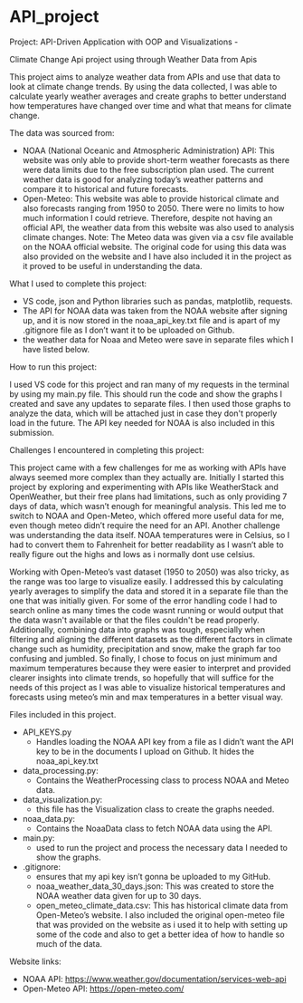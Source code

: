 # API_project
Project: API-Driven Application with OOP and Visualizations - 

Climate Change Api project using through Weather Data from Apis

This project aims to analyze weather data from APIs and use that data to look at climate change trends. By using the data collected, I was able to calculate yearly weather averages and create graphs to better understand how temperatures have changed over time and what that means for climate change. 

The data was sourced from:

- NOAA (National Oceanic and Atmospheric Administration) API: This website was only able to provide short-term weather forecasts as there were data limits due to the free subscription plan used. The current weather data is good for analyzing today’s weather patterns and compare it to historical and future forecasts.
- Open-Meteo: This website was able to provide historical climate and also forecasts ranging from 1950 to 2050. There were no limits to how much information I could retrieve. Therefore, despite not having an official API, the weather data from this website was also used to analysis climate changes. Note: The Meteo data was given via a csv file available on the NOAA official website. The original code for using this data was also provided on the website and I have also included it in the project as it proved to be useful in understanding the data.

What I used to complete this project:

- VS code, json and  Python libraries such as pandas, matplotlib, requests.
- The API for NOAA data was taken from the NOAA website after signing up, and it is now stored in the noaa_api_key.txt file and is apart of my .gitignore file as I don’t want it to be uploaded on Github.
- the weather data for Noaa and Meteo were save in separate files which I have listed below. 

How to run this project:

I used VS code for this project and ran many of my requests in the terminal by using my main.py file. This should run the code and show the graphs I created and save any updates to separate files. I then used those graphs to analyze the data, which will be attached just in case they don't properly load in the future. The API key needed for NOAA is also included in this submission. 

Challenges I encountered in completing this project: 

This project came with a few challenges for me as working with APIs have always seemed more complex than they actually are. Initially I started this project by exploring and experimenting with APIs like WeatherStack and OpenWeather, but their free plans had limitations, such as only providing 7 days of data, which wasn’t enough for meaningful analysis. This led me to switch to NOAA and Open-Meteo, which offered more useful data for me, even though meteo didn’t require the need for an API. Another challenge was understanding the data itself. NOAA temperatures were in Celsius, so I had to convert them to Fahrenheit for better readability as I wasn’t able to really figure out the highs and lows as i normally dont use celsius. 

Working with Open-Meteo’s vast dataset (1950 to 2050) was also tricky, as the range was too large to visualize easily. I addressed this by calculating yearly averages to simplify the data and stored it in a separate file than the one that was initially given. For some of the error handling code I had to search online as many times the code wasnt running or would output that the data wasn't available or that the files couldn't be read properly. Additionally, combining data into graphs was tough, especially when filtering and aligning the different datasets as the different factors in climate change such as humidity, precipitation and snow, make the graph far too confusing and jumbled. So finally, I chose to focus on just minimum and maximum temperatures because they were easier to interpret and provided clearer insights into climate trends, so hopefully that will suffice for the needs of this project as I was able to visualize historical temperatures and forecasts using meteo’s min and max temperatures in a better visual way. 

Files included in this project.
- API_KEYS.py
	- Handles loading the NOAA API key from a file as I didn’t want the API key to be in the documents I upload on Github. It hides the noaa_api_key.txt
- data_processing.py:
	- Contains the WeatherProcessing class to process NOAA and Meteo data.
- data_visualization.py:
	- this file has the Visualization class to create the graphs needed.
- noaa_data.py:
	- Contains the NoaaData class to fetch NOAA data using the API.
- main.py:
	- used to run the project and process the necessary data I needed to show the graphs. 
- .gitignore:
	- ensures that my api key isn’t gonna be uploaded to my GitHub.
	- noaa_weather_data_30_days.json: This was created to store the NOAA weather data given for up to 30 days.
	- open_meteo_climate_data.csv: This has historical climate data from Open-Meteo’s website.
I also included the original open-meteo file that was provided on the website as i used it to help with setting up some of the code and also to get a better idea of how to handle so much of the data.


Website links: 

- NOAA API: https://www.weather.gov/documentation/services-web-api
- Open-Meteo API: https://open-meteo.com/ 

